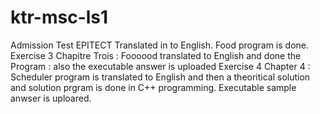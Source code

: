 # ktr-msc-ls1
Admission Test EPITECT
Translated in to English.
Food program is done. 
Exercise 3 Chapitre Trois : Foooood  translated to English and done the Program : also the executable answer is uploaded
Exercise 4 Chapter 4 : Scheduler program is translated to English and then a theoritical solution and solution prgram is done in C++ programming. Executable sample anwser is uploared. 


